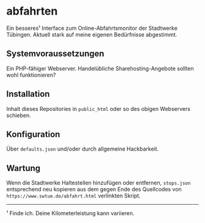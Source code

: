 # abfahrten

Ein besseres¹ Interface zum Online-Abfahrtsmonitor der Stadtwerke Tübingen. Aktuell stark auf meine eigenen Bedürfnisse abgestimmt.


## Systemvoraussetzungen

Ein PHP-fähiger Webserver. Handelübliche Sharehosting-Angebote sollten wohl funktionieren?


## Installation

Inhalt dieses Repositories in `public_html` oder so des obigen Webservers schieben.


## Konfiguration

Über `defaults.json` und/oder durch allgemeine Hackbarkeit.


## Wartung

Wenn die Stadtwerke Haltestellen hinzufügen oder entfernen, `stops.json` entsprechend neu kopieren aus dem gegen Ende des Quellcodes von `https://www.swtue.de/abfahrt.html` verlinkten Skript.


---

¹ Finde ich. Deine Kilometerleistung kann variieren.
